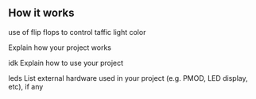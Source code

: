 <!---

This file is used to generate your project datasheet. Please fill in the information below and delete any unused
sections.

You can also include images in this folder and reference them in the markdown. Each image must be less than
512 kb in size, and the combined size of all images must be less than 1 MB.
-->

## How it works
use of flip flops to control taffic light color

Explain how your project works

idk
Explain how to use your project

leds 
List external hardware used in your project (e.g. PMOD, LED display, etc), if any
